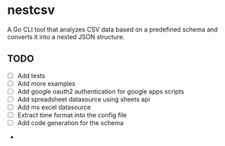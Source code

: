 # nestcsv
A Go CLI tool that analyzes CSV data based on a predefined schema and converts it into a nested JSON structure.

## TODO
- [ ] Add tests
- [ ] Add more examples
- [ ] Add google oauth2 authentication for google apps scripts
- [ ] Add spreadsheet datasource using sheets api
- [ ] Add ms excel datasource
- [ ] Extract time format into the config file
- [ ] Add code generation for the schema
- 